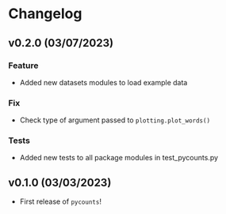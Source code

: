 # Changelog

<!--next-version-placeholder-->

## v0.2.0 (03/07/2023)

### Feature

- Added new datasets modules to load example data

### Fix

- Check type of argument passed to `plotting.plot_words()`

### Tests

- Added new tests to all package modules in test_pycounts.py

## v0.1.0 (03/03/2023)

- First release of `pycounts`!